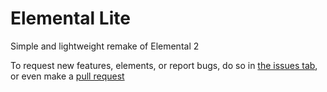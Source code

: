 # Elemental Lite

Simple and lightweight remake of Elemental 2

To request new features, elements, or report bugs, do so in [the issues tab](https://github.com/imdaveead/elemental-lite/issues), or even make a [pull request](https://github.com/imdaveead/elemental-lite/pulls)
